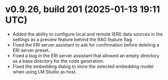 # v0.9.26, build 201 (2025-01-13 19:11 UTC)
- Added the ability to configure local and remote (ERI) data sources in the settings as a preview feature behind the RAG feature flag.
- Fixed the ERI server assistant to ask for confirmation before deleting a ERI server preset.
- Fixed a bug in the ERI server assistant that allowed an empty directory as a base directory for the code generation.
- Fixed the embedding dialog to store the selected embedding model when using LM Studio as host. 